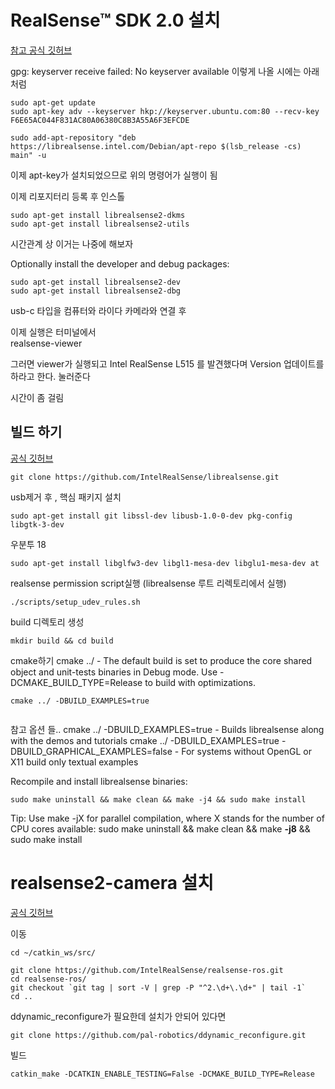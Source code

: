 # RealSense™ SDK 2.0 설치

[참고 공식 깃허브](https://github.com/IntelRealSense/librealsense/blob/master/doc/distribution_linux.md)

gpg: keyserver receive failed: No keyserver available
이렇게 나올 시에는 아래처럼

```
sudo apt-get update
sudo apt-key adv --keyserver hkp://keyserver.ubuntu.com:80 --recv-key F6E65AC044F831AC80A06380C8B3A55A6F3EFCDE
```

```
sudo add-apt-repository "deb https://librealsense.intel.com/Debian/apt-repo $(lsb_release -cs) main" -u
```

이제 apt-key가 설치되었으므로 위의 명령어가 실행이 됨


이제 리포지터리 등록 후 인스톨
```
sudo apt-get install librealsense2-dkms
sudo apt-get install librealsense2-utils
```

시간관계 상 이거는 나중에 해보자

Optionally install the developer and debug packages:
```
sudo apt-get install librealsense2-dev
sudo apt-get install librealsense2-dbg
```

usb-c 타입을 컴퓨터와 라이다 카메라와 연결 후 

이제 실행은 터미널에서   
realsense-viewer 

그러면 viewer가 실행되고 
Intel RealSense L515 를 발견했다며 Version 업데이트를 하라고 한다. 눌러준다

시간이 좀 걸림



## 빌드 하기

[공식 깃허브](https://github.com/IntelRealSense/librealsense/blob/master/doc/installation.md)

```
git clone https://github.com/IntelRealSense/librealsense.git
```

usb제거 후 , 핵심 패키지 설치
```
sudo apt-get install git libssl-dev libusb-1.0-0-dev pkg-config libgtk-3-dev
```

우분투 18
```
sudo apt-get install libglfw3-dev libgl1-mesa-dev libglu1-mesa-dev at
```

realsense permission script실행 (librealsense 루트 리렉토리에서 실행)
```
./scripts/setup_udev_rules.sh
```

build 디렉토리 생성
```
mkdir build && cd build
```

cmake하기
cmake ../ - The default build is set to produce the core shared object and unit-tests binaries in Debug 
mode. Use -DCMAKE_BUILD_TYPE=Release to build with optimizations.
```
cmake ../ -DBUILD_EXAMPLES=true


```
참고 옵션 들..
cmake ../ -DBUILD_EXAMPLES=true - Builds librealsense along with the demos and tutorials
cmake ../ -DBUILD_EXAMPLES=true -DBUILD_GRAPHICAL_EXAMPLES=false - For systems without OpenGL or X11 build only textual examples

Recompile and install librealsense binaries:
```
sudo make uninstall && make clean && make -j4 && sudo make install
```

Tip: Use make -jX for parallel compilation, where X stands for the number of CPU cores available:
sudo make uninstall && make clean && make **-j8** && sudo make install


# realsense2-camera 설치
[공식 깃허브](https://github.com/IntelRealSense/realsense-ros)

이동
```
cd ~/catkin_ws/src/
```

```
git clone https://github.com/IntelRealSense/realsense-ros.git
cd realsense-ros/
git checkout `git tag | sort -V | grep -P "^2.\d+\.\d+" | tail -1`
cd ..
```
ddynamic_reconfigure가 필요한데 설치가 안되어 있다면

```
git clone https://github.com/pal-robotics/ddynamic_reconfigure.git
```

빌드
```
catkin_make -DCATKIN_ENABLE_TESTING=False -DCMAKE_BUILD_TYPE=Release
```
